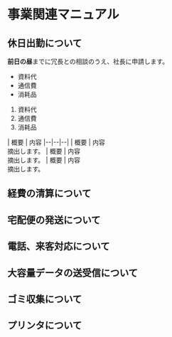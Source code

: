 # 事業関連マニュアル
## 休日出勤について
**前日の昼**までに冗長との相談のうえ、社長に申請します。
- 資料代
- 通信費
- 消耗品





1. 資料代
2. 通信費
3. 消耗品

| 概要 | 内容
|--|--|--|
| 概要 | 内容<br>摘出します。
| 概要 | 内容<br>摘出します。
| 概要 | 内容<br>摘出します。

## 経費の清算について
## 宅配便の発送について
## 電話、来客対応について
## 大容量データの送受信について
## ゴミ収集について
## プリンタについて